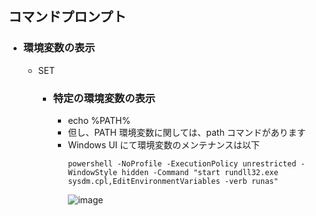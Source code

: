 ## コマンドプロンプト

- ### 環境変数の表示
  - SET
    - ### 特定の環境変数の表示
      - echo %PATH%
      - 但し、PATH 環境変数に関しては、path コマンドがあります
      - Windows UI にて環境変数のメンテナンスは以下
        ```
        powershell -NoProfile -ExecutionPolicy unrestricted -WindowStyle hidden -Command "start rundll32.exe sysdm.cpl,EditEnvironmentVariables -verb runas"
        ```
        ![image](https://github.com/winofsql/REPLIT-Java-PHP-js-Python/assets/1501327/2d3028cc-c780-435d-bc9a-4d69842eacd7)
